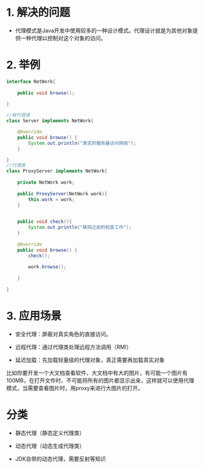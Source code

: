 # 1. 解决的问题

* 代理模式是Java开发中使用较多的一种设计模式。代理设计就是为其他对象提供一种代理以控制对这个对象的访问。 

# 2. 举例
```java
interface NetWork{
	
	public void browse();
	
}

//被代理类
class Server implements NetWork{

	@Override
	public void browse() {
		System.out.println("真实的服务器访问网络");
	}

}
//代理类
class ProxyServer implements NetWork{
	
	private NetWork work;
	
	public ProxyServer(NetWork work){
		this.work = work;
	}
	

	public void check(){
		System.out.println("联网之前的检查工作");
	}
	
	@Override
	public void browse() {
		check();
		
		work.browse();
		
	}
	
}
```
# 3. 应用场景

* 安全代理：屏蔽对真实角色的直接访问。


* 远程代理：通过代理类处理远程方法调用（RMI）


* 延迟加载：先加载轻量级的代理对象，真正需要再加载真实对象


比如你要开发一个大文档查看软件，大文档中有大的图片，有可能一个图片有
100MB，在打开文件时，不可能将所有的图片都显示出来，这样就可以使用代理
模式，当需要查看图片时，用proxy来进行大图片的打开。

# 分类
* 静态代理（静态定义代理类）


* 动态代理（动态生成代理类）


* JDK自带的动态代理，需要反射等知识









